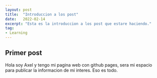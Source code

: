 ```yaml
---
layout: post
title:  "Introduccion a los post"
date:   2022-02-14
excerpt: "Esta es la introduccion a los post que estare haciendo."
tag:
- Learning 
---
```


## Primer post
Hola soy Axel y tengo mi pagina web con github pages, sera mi espacio para publicar la informacion de mi interes.
Eso es todo.
